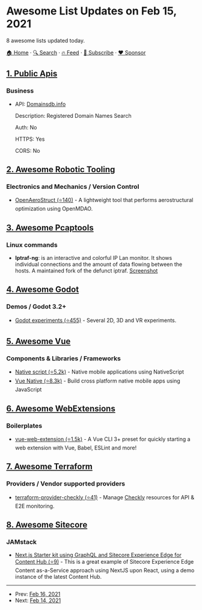 # Awesome List Updates on Feb 15, 2021

8 awesome lists updated today.

[🏠 Home](/README.md) · [🔍 Search](https://www.trackawesomelist.com/search/) · [🔥 Feed](https://www.trackawesomelist.com/rss.xml) · [📮 Subscribe](https://trackawesomelist.us17.list-manage.com/subscribe?u=d2f0117aa829c83a63ec63c2f&id=36a103854c) · [❤️  Sponsor](https://github.com/sponsors/theowenyoung)



## [1. Public Apis](/content/public-apis/public-apis/README.md)

### Business

- API: [Domainsdb.info](https://domainsdb.info/)

  Description: Registered Domain Names Search

  Auth: No

  HTTPS: Yes

  CORS: No



## [2. Awesome Robotic Tooling](/content/protontypes/awesome-robotic-tooling/README.md)

### Electronics and Mechanics / Version Control

*   [OpenAeroStruct (⭐140)](https://github.com/mdolab/OpenAeroStruct) -  A lightweight tool that performs aerostructural optimization using OpenMDAO.

## [3. Awesome Pcaptools](/content/caesar0301/awesome-pcaptools/README.md)

### Linux commands

*   **Iptraf-ng**: is an interactive and colorful IP Lan monitor.  It shows individual connections and the amount of data flowing between the hosts. A maintained fork of the defunct iptraf. [Screenshot](https://wiki.ipfire.org/addons/iptraf-ng/iptraf-ng_monitor.png)

## [4. Awesome Godot](/content/godotengine/awesome-godot/README.md)

### Demos / Godot 3.2+

*   [Godot experiments (⭐455)](https://github.com/MrEliptik/godot_experiments) - Several 2D, 3D and VR experiments.

## [5. Awesome Vue](/content/vuejs/awesome-vue/README.md)

### Components & Libraries / Frameworks

*   [Native script (⭐5.2k)](https://github.com/nativescript-vue/nativescript-vue) - Native mobile applications using NativeScript
*   [Vue Native (⭐8.3k)](https://github.com/GeekyAnts/vue-native-core) - Build cross platform native mobile apps using JavaScript

## [6. Awesome WebExtensions](/content/fregante/Awesome-WebExtensions/README.md)

### Boilerplates

*   [vue-web-extension (⭐1.5k)](https://github.com/Kocal/vue-web-extension) - A Vue CLI 3+ preset for quickly starting a web extension with Vue, Babel, ESLint and more!

## [7. Awesome Terraform](/content/shuaibiyy/awesome-terraform/README.md)

### Providers / Vendor supported providers

*   [terraform-provider-checkly (⭐41)](https://github.com/checkly/terraform-provider-checkly) - Manage [Checkly](https://www.checklyhq.com) resources for API & E2E monitoring.

## [8. Awesome Sitecore](/content/MartinMiles/awesome-sitecore/README.md)

### JAMstack

*   [Next.js Starter kit using GraphQL and Sitecore Experience Edge for Content Hub (⭐9)](https://github.com/konabos/Next.js-Starter-kit-using-GraphQL-and-Sitecore-Content-Hub-Content-as-a-Service) - This is a great example of Sitecore Experience Edge Content as-a-Service approach using NextJS upon React, using a demo instance of the latest Content Hub.

---

- Prev: [Feb 16, 2021](/content/2021/02/16/README.md)
- Next: [Feb 14, 2021](/content/2021/02/14/README.md)